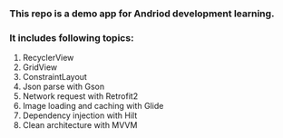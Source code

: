 ### This repo is a demo app for Andriod development learning.

### It includes following topics:
1. RecyclerView
2. GridView
3. ConstraintLayout
4. Json parse with Gson
5. Network request with Retrofit2
6. Image loading and caching with Glide
7. Dependency injection with Hilt
8. Clean architecture with MVVM
